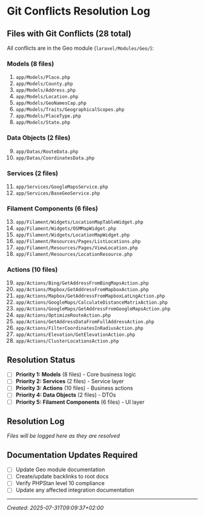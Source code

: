 # Git Conflicts Resolution Log

## Files with Git Conflicts (28 total)

All conflicts are in the Geo module (`laravel/Modules/Geo/`):

### Models (8 files)
1. `app/Models/Place.php`
2. `app/Models/County.php`
3. `app/Models/Address.php`
4. `app/Models/Location.php`
5. `app/Models/GeoNamesCap.php`
6. `app/Models/Traits/GeographicalScopes.php`
7. `app/Models/PlaceType.php`
8. `app/Models/State.php`

### Data Objects (2 files)
9. `app/Datas/RouteData.php`
10. `app/Datas/CoordinatesData.php`

### Services (2 files)
11. `app/Services/GoogleMapsService.php`
12. `app/Services/BaseGeoService.php`

### Filament Components (6 files)
13. `app/Filament/Widgets/LocationMapTableWidget.php`
14. `app/Filament/Widgets/OSMMapWidget.php`
15. `app/Filament/Widgets/LocationMapWidget.php`
16. `app/Filament/Resources/Pages/ListLocations.php`
17. `app/Filament/Resources/Pages/ViewLocation.php`
18. `app/Filament/Resources/LocationResource.php`

### Actions (10 files)
19. `app/Actions/Bing/GetAddressFromBingMapsAction.php`
20. `app/Actions/Mapbox/GetAddressFromMapboxAction.php`
21. `app/Actions/Mapbox/GetAddressFromMapboxLatLngAction.php`
22. `app/Actions/GoogleMaps/CalculateDistanceMatrixAction.php`
23. `app/Actions/GoogleMaps/GetAddressFromGoogleMapsAction.php`
24. `app/Actions/OptimizeRouteAction.php`
25. `app/Actions/GetAddressDataFromFullAddressAction.php`
26. `app/Actions/FilterCoordinatesInRadiusAction.php`
27. `app/Actions/Elevation/GetElevationAction.php`
28. `app/Actions/ClusterLocationsAction.php`

## Resolution Status

- [ ] **Priority 1: Models** (8 files) - Core business logic
- [ ] **Priority 2: Services** (2 files) - Service layer
- [ ] **Priority 3: Actions** (10 files) - Business actions
- [ ] **Priority 4: Data Objects** (2 files) - DTOs
- [ ] **Priority 5: Filament Components** (6 files) - UI layer

## Resolution Log

*Files will be logged here as they are resolved*

## Documentation Updates Required

- [ ] Update Geo module documentation
- [ ] Create/update backlinks to root docs
- [ ] Verify PHPStan level 10 compliance
- [ ] Update any affected integration documentation

---
*Created: 2025-07-31T09:09:37+02:00*
